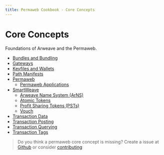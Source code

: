 ```yaml
---
title: Permaweb Cookbook - Core Concepts
---
```


# Core Concepts

Foundations of Arweave and the Permaweb.

- [Bundles and Bundling](bundles.md)
- [Gateways](gateways.md)
- [Keyfiles and Wallets](keyfiles-and-wallets.md)
- [Path Manifests](manifests.md)
- [Permaweb](permaweb.md)
  - [Permaweb Applications](permawebApplications.md)
- [SmartWeave](smartweave.md)
  - [Arweave Name System (ArNS)](arns.md) 
  - [Atomic Tokens](atomic-tokens.md)
  - [Profit Sharing Tokens (PSTs)](psts.md)
  - [Vouch](vouch.md)
- [Transaction Data](/guides/http-api.md)
- [Transaction Posting](post-transactions.md)
- [Transaction Querying](queryTransactions.md)
- [Transaction Tags](tags.md)


 
> Do you think a permaweb core concept is missing? Create a issue at [Github](https://github.com/twilson63/permaweb-cookbook/issues) or consider [contributing](../getting-started/contributing.md) 

